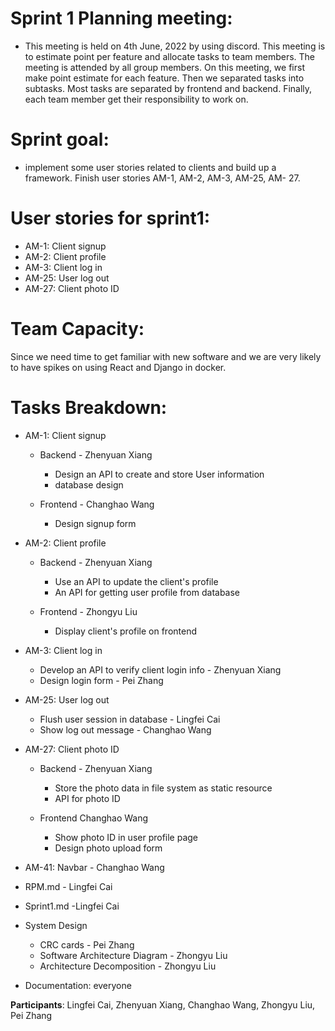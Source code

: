 # Sprint 1 Planning meeting:

- This meeting is held on 4th June, 2022 by using discord. This meeting is to estimate point per feature and allocate tasks to team members. The meeting is attended by all group members. On this meeting, we first make point estimate for each feature. Then we separated tasks into subtasks. Most tasks are separated by frontend and backend. Finally, each team member get their responsibility to work on. 

# Sprint goal:

- implement some user stories related to clients and build up a framework. Finish user stories AM-1, AM-2, AM-3, AM-25, AM- 27.

# User stories for sprint1:

- AM-1: Client signup
- AM-2: Client profile
- AM-3: Client log in
- AM-25: User log out
- AM-27: Client photo ID



# Team Capacity:

Since we need time to get familiar with new software and we are very likely to have spikes on using React and Django in docker. 

# Tasks Breakdown:

- AM-1: Client signup
  
  - Backend - Zhenyuan Xiang
    - Design an API to create and store User information
    - database design
  
  - Frontend - Changhao Wang 
    - Design signup form
  
- AM-2: Client profile

  - Backend - Zhenyuan Xiang

    - Use an API to update the client's profile
    - An API for getting user profile from database

  - Frontend - Zhongyu Liu

    - Display client's profile on frontend 

    

- AM-3: Client log in
  - Develop an API to verify client login info - Zhenyuan Xiang
  - Design login form - Pei Zhang

- AM-25: User log out
  - Flush user session in database - Lingfei Cai
  - Show log out message - Changhao Wang

- AM-27: Client photo ID

  - Backend - Zhenyuan Xiang
    - Store the photo data in file system as static resource
    - API for photo ID

  - Frontend Changhao Wang
    - Show photo ID in user profile page
    - Design photo upload form

- AM-41: Navbar - Changhao Wang

- RPM.md - Lingfei Cai

- Sprint1.md -Lingfei Cai

- System Design

  - CRC cards - Pei Zhang
  - Software Architecture Diagram - Zhongyu Liu
  - Architecture Decomposition - Zhongyu Liu

- Documentation: everyone



**Participants**: Lingfei Cai, Zhenyuan Xiang, Changhao Wang, Zhongyu Liu, Pei Zhang